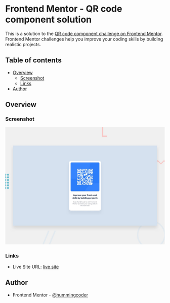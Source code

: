 # Frontend Mentor - QR code component solution

This is a solution to the [QR code component challenge on Frontend Mentor](https://www.frontendmentor.io/challenges/qr-code-component-iux_sIO_H). Frontend Mentor challenges help you improve your coding skills by building realistic projects.

## Table of contents

- [Overview](#overview)
  - [Screenshot](#screenshot)
  - [Links](#links)
- [Author](#author)

## Overview

### Screenshot

![](./design/desktop-preview.jpg)

### Links

- Live Site URL: [live site](https://your-live-site-url.com)

## Author

- Frontend Mentor - [@hummingcoder](https://www.frontendmentor.io/profile/Hummingcoder)
